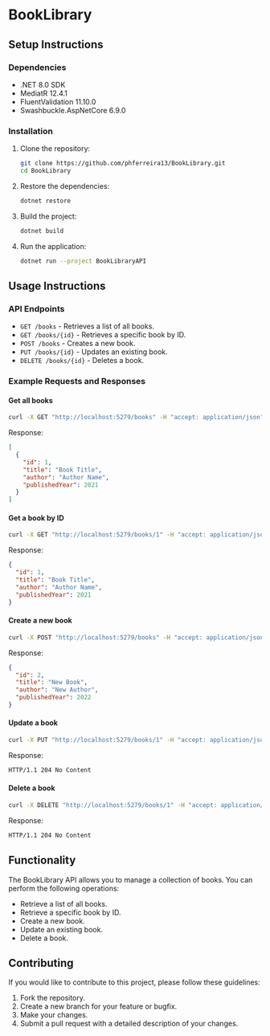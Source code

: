 # BookLibrary

## Setup Instructions

### Dependencies

- .NET 8.0 SDK
- MediatR 12.4.1
- FluentValidation 11.10.0
- Swashbuckle.AspNetCore 6.9.0

### Installation

1. Clone the repository:
   ```sh
   git clone https://github.com/phferreira13/BookLibrary.git
   cd BookLibrary
   ```

2. Restore the dependencies:
   ```sh
   dotnet restore
   ```

3. Build the project:
   ```sh
   dotnet build
   ```

4. Run the application:
   ```sh
   dotnet run --project BookLibraryAPI
   ```

## Usage Instructions

### API Endpoints

- `GET /books` - Retrieves a list of all books.
- `GET /books/{id}` - Retrieves a specific book by ID.
- `POST /books` - Creates a new book.
- `PUT /books/{id}` - Updates an existing book.
- `DELETE /books/{id}` - Deletes a book.

### Example Requests and Responses

#### Get all books

```sh
curl -X GET "http://localhost:5279/books" -H "accept: application/json"
```

Response:
```json
[
  {
    "id": 1,
    "title": "Book Title",
    "author": "Author Name",
    "publishedYear": 2021
  }
]
```

#### Get a book by ID

```sh
curl -X GET "http://localhost:5279/books/1" -H "accept: application/json"
```

Response:
```json
{
  "id": 1,
  "title": "Book Title",
  "author": "Author Name",
  "publishedYear": 2021
}
```

#### Create a new book

```sh
curl -X POST "http://localhost:5279/books" -H "accept: application/json" -H "Content-Type: application/json" -d "{\"title\":\"New Book\",\"author\":\"New Author\",\"publishedYear\":2022}"
```

Response:
```json
{
  "id": 2,
  "title": "New Book",
  "author": "New Author",
  "publishedYear": 2022
}
```

#### Update a book

```sh
curl -X PUT "http://localhost:5279/books/1" -H "accept: application/json" -H "Content-Type: application/json" -d "{\"id\":1,\"title\":\"Updated Book\",\"author\":\"Updated Author\",\"publishedYear\":2023}"
```

Response:
```sh
HTTP/1.1 204 No Content
```

#### Delete a book

```sh
curl -X DELETE "http://localhost:5279/books/1" -H "accept: application/json"
```

Response:
```sh
HTTP/1.1 204 No Content
```

## Functionality

The BookLibrary API allows you to manage a collection of books. You can perform the following operations:

- Retrieve a list of all books.
- Retrieve a specific book by ID.
- Create a new book.
- Update an existing book.
- Delete a book.

## Contributing

If you would like to contribute to this project, please follow these guidelines:

1. Fork the repository.
2. Create a new branch for your feature or bugfix.
3. Make your changes.
4. Submit a pull request with a detailed description of your changes.
